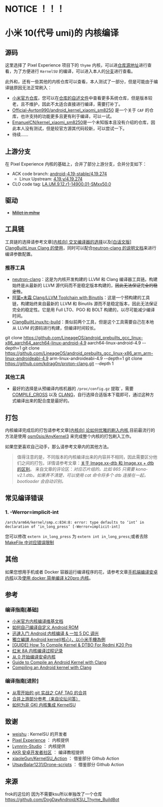 # NOTICE ！！！

# 小米 10(代号 umi)的  内核编译

## 源码

这里选择了 Pixel Experience 项目下的 `thyme` 内核，可以进[仓库源地址](https://github.com/PixelExperience-Devices/kernel_xiaomi_thyme)进行查看，为了方便进行 `KernelSU` 的编译，可以进入本人的[分支](https://github.com/DogDayAndroid/kernel_xiaomi_thyme)进行查看。

此外和，还有一些其他的内核仓库可以查看，本人测试了一部分，但是可能由于编译链原因无法正常刷入：

- [小米官方仓库](https://github.com/MiCode/Xiaomi_Kernel_OpenSource/tree/alioth-r-oss)，您可以在[仓库的自述文件](https://github.com/MiCode/Xiaomi_Kernel_OpenSource)中查看更多系统仓库，但是版本较老，且不维护，因此不太适合直接进行编译，需要打补丁。
- [Official-Ayrton990/android_kernel_xiaomi_sm8250](https://github.com/Official-Ayrton990/android_kernel_xiaomi_sm8250) 是一个关于 `CAF` 的仓库，也许支持的功能更多且更有利于编译，可以一试。
- [EmanuelCN/kernel_xiaomi_sm8250](https://github.com/EmanuelCN/kernel_xiaomi_sm8250)是一个未知版本且没有介绍的仓库，因此本人没有测试，但是较官方源其代码较新，可以尝试一下。
- 待续……

## 上游分支

在 Pixel Experience 内核的基础上，合并了部分上游分支，合并分支如下：

- ACK code branch: [android-4.19-stable/4.19.274](https://android.googlesource.com/kernel/common/+/refs/heads/android-4.19-stable)
  - Linux Upstream: [4.19.y/4.19.274](https://android.googlesource.com/kernel/common/+/refs/heads/upstream-f2fs-stable-linux-4.19.y)
- CLO code tag: [LA.UM.9.12.r1-14900.01-SMxx50.0](https://git.codelinaro.org/clo/la/kernel/msm-4.19/-/tree/LA.UM.9.12.r1-14900.01-SMxx50.0)

## 驱动

- ~~[Millet in mihw](https://github.com/MiCode/Xiaomi_Kernel_OpenSource/tree/zeus-s-oss/drivers/mihw)~~

## 工具链

工具链的选择请参考文章[[内核向] 交叉编译器的选择](https://www.akr-developers.com/d/129)以及[[白话文版] ClangBuiltLinux Clang 的使用](https://www.akr-developers.com/d/121)，同时可以配合[neutron-clang 的说明文档](https://github.com/Neutron-Toolchains/clang-build-catalogue/blob/main/README.md)来进行编译参数配置。

### 推荐工具

- [neutron-clang](https://github.com/Neutron-Toolchains/clang-build-catalogue)：这是为内核开发构建的 LLVM 和 Clang 编译器工具链。构建始终是从最新的 LLVM 源代码而不是稳定版本构建的，~~因此无法保证完全的稳定性~~。
- [阿菌•未霜 Clang/LLVM Toolchain with Binutils](https://gitea.com/Mandi-Sa/clang)：这是一个预构建的工具链，构建始终来自最新的 LLVM 和 Binutils 源而不是稳定版本，因此无法保证完全的稳定性。它是用 Full LTO、PGO 和 BOLT 构建的，以尽可能减少编译时间。
- [ClangBuiltLinux/tc-build](https://github.com/ClangBuiltLinux/tc-build)：类似前两个工具，但是这个工具需要自己在本地从 LLVM 的源码进行构建，但编译时间较长。

git clone https://github.com/LineageOS/android_prebuilts_gcc_linux-x86_aarch64_aarch64-linux-android-4.9 aarch64-linux-android-4.9 --depth=1
git clone https://github.com/LineageOS/android_prebuilts_gcc_linux-x86_arm_arm-linux-androideabi-4.9 arm-linux-androideabi-4.9 --depth=1
git clone https://github.com/kdrag0n/proton-clang.git --depth 1   



### 其他工具

- 最好的选择是从预编译内核机器的 `/proc/config.gz` 提取`，需要 [COMPILE_CROSS](https://android.googlesource.com/platform/prebuilts/gcc/linux-x86/aarch64/aarch64-linux-android-4.9/+refs) 以及 [CLANG](https://android.googlesource.com/platform/prebuilts/clang/host/linux-x86/+/refs/heads/master)，自行选择合适版本下载即可，通过这种方式编译出来的配合度是最好的。

## 打包

内核编译完成后的打包请参考文章[[内核向] 论如何优雅的刷入内核](https://www.akr-developers.com/d/125),目前最流行的方法是使用 [osm0sis/AnyKernel3](https://github.com/osm0sis/AnyKernel3) 来完成整个内核的打包刷入工作。

如果您更喜欢自己动手，那么请参考文章内的其他方法。

> 值得注意的是，不同版本的内核编译出来的内容并不相同，因此需要区分他们之间的打包，详情请参考文章：[关于 Image.xx-dtb 和 Image.xx + dtb 的区别](https://www.akr-developers.com/d/482)。
> 来自文章的评论区：_对应芯片组的。比如 865 只需要 kona-v2.1.dtb。如果弄不清楚，可以使用 cat 命令将多个 dtb 连接在一起，bootloader 会自动识别。_

## 常见编译错误

### 1. -Werror=implicit-int

```
/arch/arm64/kernel/smp.c:834:8: error: type defaults to ‘int’ in declaration of ‘in_long_press’ [-Werror=implicit-int]
```

您可以修改 `extern in_long_press` 为 `extern int in_long_press`;或者去除[MakeFile 中对应错误限制](https://github.com/MiCode/Xiaomi_Kernel_OpenSource/blob/b286e90108628643abec72c90deefbd1c17c4f94/Makefile#L922)

## 其他

如果您想用手机或者 Docker 容器运行编译程序的花，请参考文章[手机端编译安卓内核](https://zixijian.github.io/2021/01/15/008.html)以及[使用 docker 简单编译 k20pro 内核](https://www.cnblogs.com/ink19/p/build_k20pro_kernel.html)。

## 参考

### 编译指南[基础]

- [小米官方内核编译维基文档](https://github.com/MiCode/Xiaomi_Kernel_OpenSource/wiki/How-to-compile-kernel-standalone)
- [如何自己编译自定义 Android ROM](https://www.akr-developers.com/d/107)
- [迅速入门 Android 内核编译 & 一加 5 DC 调光](https://makiras.org/archives/173)
- [獨立編譯 Android kernel(核心)，以小米手機為例](https://ivonblog.com/posts/how-to-compile-custom-android-kernel)
- [[GUIDE] How To Compile Kernel & DTBO For Redmi K20 Pro](https://forum.xda-developers.com/t/guide-how-to-compile-kernel-dtbo-for-redmi-k20-pro.3971443/)
- [红米 8A 内核编译过程记录](https://www.jianshu.com/p/af7b38001946)
- [从 0 开始编译安卓内核](https://blog.5ixf.cc/#/paper/18)
- [Guide to Compile an Android Kernel with Clang](https://gist.github.com/P1N2O/b9b2604c58aa4d7486e2fc0d327d23dc)
- [Compiling an Android kernel with Clang](https://github.com/nathanchance/android-kernel-clang)

### 编译指南[进阶]

- [从零开始的 git 实战之 CAF TAG 的合并](https://www.akr-developers.com/d/140)
- [合并上游部分参考（来自论坛问答）](https://www.akr-developers.com/d/166)
- [如何为非 GKI 内核集成 KernelSU](https://kernelsu.org/zh_CN/guide/how-to-integrate-for-non-gki.html)

## 致谢

- [weishu](https://github.com/tiann) : KernelSU 的开发者
- [Pixel Experience](https://wiki.pixelexperience.org/) ： 内核提供
- [Lynnrin-Studio](https://github.com/Lynnrin-Studio) ： 内核提供
- [AKR 安卓开发者社区](https://www.akr-developers.com/) ： 编译教程提供
- [xiaoleGun/KernelSU_Action](https://github.com/xiaoleGun/KernelSU_Action) ： 借鉴部分 Github Action
- [UtsavBalar1231/Drone-scripts](https://github.com/UtsavBalar1231/Drone-scripts) ： 借鉴部分 Github Action

## 来源 
frok的这位的 因为不需要ksu所以单独改了一个仓库
https://github.com/DogDayAndroid/KSU_Thyme_BuildBot
